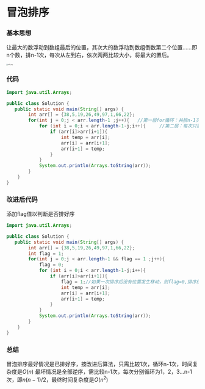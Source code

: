 # 冒泡排序
### 基本思想
让最大的数浮动到数组最后的位置，其次大的数浮动到数组倒数第二个位置……即n个数，排n-1次，每次从左到右，依次两两比较大小，将最大的置后。

<img src="/Users/nbzhang/OneDrive/Typora/Typora_img/1.冒泡排序.img/p22.jpg" alt="p22.jpg" style="zoom: 25%;" />


### 代码
```java
import java.util.Arrays;

public class Solution {
   public static void main(String[] args) {
        int arr[] = {38,5,19,26,49,97,1,66,22};
        for(int j = 0;j < arr.length-1 ;j++){   //第一层for循环：共排n-1次
            for (int i = 0;i < arr.length-1-j;i++){     //第二层：每次只需排n-j个数
                if (arr[i]>arr[i+1]){
                    int temp = arr[i];
                    arr[i] = arr[i+1];
                    arr[i+1] = temp;
                }
            }
            System.out.println(Arrays.toString(arr));
        }
    } 
}
```
### 改进后代码
添加flag值以判断是否排好序
```java
import java.util.Arrays;

public class Solution {
   public static void main(String[] args) {
        int arr[] = {38,5,19,26,49,97,1,66,22};
        int flag = 1;
        for(int j = 0;j < arr.length-1 && flag == 1 ;j++){
            flag = 0;
            for (int i = 0;i < arr.length-1-j;i++){
                if (arr[i]>arr[i+1]){
                    flag = 1;//如果一次排序后没有位置发生移动，则flag=0,排序结束
                    int temp = arr[i];
                    arr[i] = arr[i+1];
                    arr[i+1] = temp;
                }
            }
            System.out.println(Arrays.toString(arr));
        }
    } 
}
```
### 总结
冒泡排序最好情况是已排好序，按改进后算法，只需比较1次，循环n-1次，时间复杂度是$O(n)$
最坏情况是全部逆序，需比较n-1次，每次分别循环为1，2，3...n-1次，即$n(n-1)/2$，最终时间复杂度是$O(n^2)$